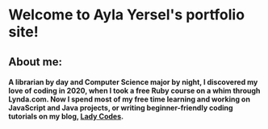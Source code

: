 # Welcome to Ayla Yersel's portfolio site!

## About me:
#### A librarian by day and Computer Science major by night, I discovered my love of coding in 2020, when I took a free Ruby course on a whim through Lynda.com. Now I spend most of my free time learning and working on JavaScript and Java projects, or writing beginner-friendly coding tutorials on my blog, [Lady Codes](lady-codes.com).

